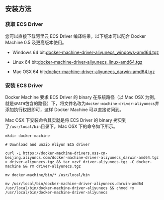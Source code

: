 ## 安装方法

### 获取 ECS Driver

您可以直接下载阿里云 ECS Driver 编译结果。以下版本可以配合 Docker Machine 0.5 及更高版本使用。

* Windows 64 bit:[docker-machine-driver-aliyunecs\_windows-amd64.tgz](https://docker-machine-drivers.oss-cn-beijing.aliyuncs.com/docker-machine-driver-aliyunecs_windows-amd64.tgz)

* Linux 64 bit:[docker-machine-driver-aliyunecs\_linux-amd64.tgz](https://docker-machine-drivers.oss-cn-beijing.aliyuncs.com/docker-machine-driver-aliyunecs_linux-amd64.tgz)

* Mac OSX 64 bit:[docker-machine-driver-aliyunecs\_darwin-amd64.tgz](https://docker-machine-drivers.oss-cn-beijing.aliyuncs.com/docker-machine-driver-aliyunecs_darwin-amd64.tgz)

### 安装 ECS Driver

Docker Machine 要求 ECS Driver 的 binary 在系统路径（以 Mac OSX 为例，就是`$PATH`包含的路径）下，将文件名改为`docker-machine-driver-aliyunecs`并添加执行权限即可，这样 Docker Machine 可以直接访问到。

Mac OSX 下安装命令其实就是将 ECS Driver 的 binary 拷贝到了`/usr/local/bin`目录下。Mac OSX 下的命令如下所示。

`mkdir docker-machine`

`# Download and unzip Aliyun ECS driver`

`curl -L https://docker-machine-drivers.oss-cn-beijing.aliyuncs.com/docker-machine-driver-aliyunecs_darwin-amd64.tgz > driver-aliyunecs.tgz && tar xzvf driver-aliyunecs.tgz -C docker-machine && rm driver-aliyunecs.tgz`

`mv docker-machine/bin/* /usr/local/bin`

`mv /usr/local/bin/docker-machine-driver-aliyunecs.darwin-amd64 /usr/local/bin/docker-machine-driver-aliyunecs && chmod +x /usr/local/bin/docker-machine-driver-aliyunecs`

